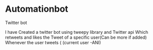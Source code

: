 # Automationbot
Twitter bot 


I have Created a twitter bot using tweepy library and Twitter api Which retweets and likes the Tweet of a specific user(Can be more if added) Whenever the user tweets (
(current user -ANI)
